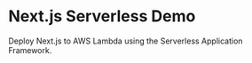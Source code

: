 Next.js Serverless Demo
=======================

Deploy Next.js to AWS Lambda using the Serverless Application Framework.

